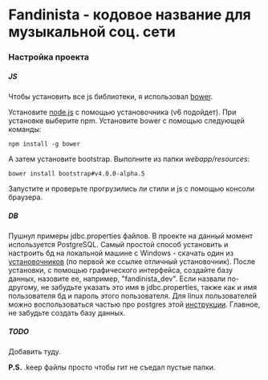 # Fandinista - кодовое название для музыкальной соц. сети

### Настройка проекта

##### JS

Чтобы установить все js библиотеки, я использовал [bower](https://bower.io).

Установите [node.js](https://nodejs.org/en) с помощью установочника (v6 подойдет).
При установке выберите npm. Установите bower с помощью следующей команды:

```npm install -g bower```

А затем установите bootstrap. Выполните из папки *webapp/resources*:

```bower install bootstrap#v4.0.0-alpha.5```

Запустите и проверьте прогрузились ли стили и js с помощью консоли браузера.

##### DB

Пушнул примеры jdbc.properties файлов.
В проекте на данный момент используется PostgreSQL.
Самый простой способ установить и настроить бд на локальной машине с Windows - 
скачать один из [установочников](https://www.postgresql.org/download/windows) 
(по первой же ссылке отличный установочник).
После установки, с помощью графического интерфейса, создайте базу данных, 
назовите ее, например, "fandinista_dev". Если назвали по-другому, 
не забудьте указать это имя в jdbc.properties, также как и имя пользователя бд и пароль этого пользователя.
Для linux пользователей можно воспользоваться частью про postgres этой 
[инструкции](https://www.digitalocean.com/community/tutorials/how-to-setup-ruby-on-rails-with-postgres).
Главное, не забудьте создать базу данных.

##### TODO

Добавить туду.

**P.S.** .keep файлы просто чтобы гит не съедал пустые папки.
